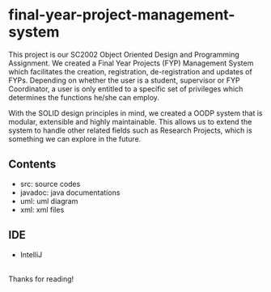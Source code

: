 # final-year-project-management-system

This project is our SC2002 Object Oriented Design and Programming Assignment. We created a Final Year Projects (FYP) Management System which facilitates the creation, registration, de-registration and updates of FYPs. Depending on whether the user is a student, supervisor or FYP Coordinator, a user is only entitled to a specific set of privileges which determines the functions he/she can employ. 

With the SOLID design principles in mind, we created a OODP system that is modular, extensible and highly maintainable. This allows us to extend the system to handle other related fields such as Research Projects, which is something we can explore in the future. 

## Contents
- src: source codes
- javadoc: java documentations
- uml: uml diagram
- xml: xml files

## IDE
- IntelliJ
</br>
Thanks for reading!
